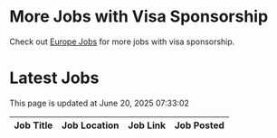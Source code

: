 # More Jobs with Visa Sponsorship

Check out [Europe Jobs](https://github.com/sureshparimi/europejobs#latest-jobs) for more jobs with visa sponsorship.

# Latest Jobs

This page is updated at June 20, 2025 07:33:02

| Job Title | Job Location | Job Link | Job Posted |
| --- | --- | --- | --- |
